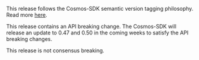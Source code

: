 This release follows the Cosmos-SDK semantic version tagging philosophy. Read more [here](https://github.com/cosmos/cosmos-sdk/blob/main/RELEASES.md#semver-dependencies).

This release contains an API breaking change. The Cosmos-SDK will release an update to 0.47 and 0.50 in the coming weeks to satisfy the API breaking changes.

This release is not consensus breaking.